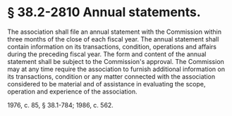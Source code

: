 # § 38.2-2810 Annual statements.

<p>The association shall file an annual statement with the Commission within three months of the close of each fiscal year. The annual statement shall contain information on its transactions, condition, operations and affairs during the preceding fiscal year. The form and content of the annual statement shall be subject to the Commission's approval. The Commission may at any time require the association to furnish additional information on its transactions, condition or any matter connected with the association considered to be material and of assistance in evaluating the scope, operation and experience of the association.</p><p>1976, c. 85, § 38.1-784; 1986, c. 562.</p>